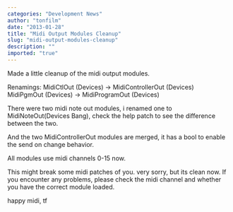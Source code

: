 ```yaml
---
categories: "Development News"
author: "tonfilm"
date: "2013-01-28"
title: "Midi Output Modules Cleanup"
slug: "midi-output-modules-cleanup"
description: ""
imported: "true"
---
```



Made a little cleanup of the midi output modules.

Renamings:
MidiCtlOut (Devices) -> MidiControllerOut (Devices)
MidiPgmOut (Devices) -> MidiProgramOut (Devices)

There were two midi note out modules, i renamed one to MidiNoteOut(Devices Bang), check the help patch to see the difference between the two.

And the two MidiControllerOut modules are merged, it has a bool to enable the send on change behavior.

All modules use midi channels 0-15 now.

This might break some midi patches of you. very sorry, but its clean now.
If you encounter any problems, please check the midi channel and whether you have the correct module loaded.

happy midi,
tf



